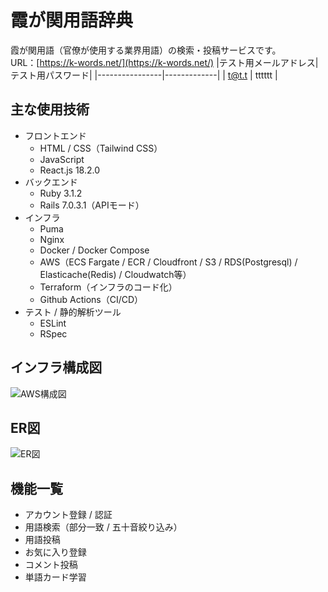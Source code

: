 # 霞が関用語辞典
霞が関用語（官僚が使用する業界用語）の検索・投稿サービスです。  
URL：[https://k-words.net/](https://k-words.net/)
|テスト用メールアドレス|テスト用パスワード|
|----------------|-------------|
|     t@t.t      |    tttttt   |
## 主な使用技術
- フロントエンド
  - HTML / CSS（Tailwind CSS）
  - JavaScript
  - React.js 18.2.0
- バックエンド
  - Ruby 3.1.2
  - Rails 7.0.3.1（APIモード）
- インフラ
  - Puma
  - Nginx
  - Docker / Docker Compose
  - AWS（ECS Fargate / ECR / Cloudfront / S3 / RDS(Postgresql) / Elasticache(Redis) / Cloudwatch等）
  - Terraform（インフラのコード化）
  - Github Actions（CI/CD）
- テスト / 静的解析ツール
  - ESLint
  - RSpec
## インフラ構成図
![AWS構成図](https://user-images.githubusercontent.com/46675472/211208244-5ae04ed1-297e-4468-b910-a0f5c62fadc0.png)
## ER図
![ER図](https://user-images.githubusercontent.com/46675472/211209377-43d3508c-2f6c-4218-bd83-7299203bb91b.png)
## 機能一覧
- アカウント登録 / 認証
- 用語検索（部分一致 / 五十音絞り込み）
- 用語投稿
- お気に入り登録
- コメント投稿
- 単語カード学習
